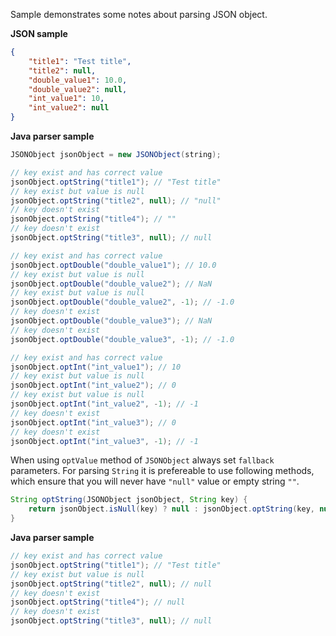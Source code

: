 Sample demonstrates some notes about parsing JSON object.

**JSON sample**

```json
{
    "title1": "Test title",
    "title2": null,
    "double_value1": 10.0,
    "double_value2": null,
    "int_value1": 10,
    "int_value2": null
}
```

**Java parser sample**

```java
JSONObject jsonObject = new JSONObject(string);

// key exist and has correct value
jsonObject.optString("title1"); // "Test title"
// key exist but value is null
jsonObject.optString("title2", null); // "null"
// key doesn't exist
jsonObject.optString("title4"); // ""
// key doesn't exist
jsonObject.optString("title3", null); // null

// key exist and has correct value
jsonObject.optDouble("double_value1"); // 10.0
// key exist but value is null
jsonObject.optDouble("double_value2"); // NaN
// key exist but value is null
jsonObject.optDouble("double_value2", -1); // -1.0
// key doesn't exist
jsonObject.optDouble("double_value3"); // NaN
// key doesn't exist
jsonObject.optDouble("double_value3", -1); // -1.0

// key exist and has correct value
jsonObject.optInt("int_value1"); // 10
// key exist but value is null
jsonObject.optInt("int_value2"); // 0
// key exist but value is null
jsonObject.optInt("int_value2", -1); // -1
// key doesn't exist
jsonObject.optInt("int_value3"); // 0
// key doesn't exist
jsonObject.optInt("int_value3", -1); // -1
```

When using `optValue` method of `JSONObject` always set `fallback` parameters. For parsing `String` it is prefereable to use following methods, which ensure that you will never have `"null"` value or empty string `""`.

```java
String optString(JSONObject jsonObject, String key) {
    return jsonObject.isNull(key) ? null : jsonObject.optString(key, null);
}
```

**Java parser sample**

```java
// key exist and has correct value
jsonObject.optString("title1"); // "Test title"
// key exist but value is null
jsonObject.optString("title2", null); // null
// key doesn't exist
jsonObject.optString("title4"); // null
// key doesn't exist
jsonObject.optString("title3", null); // null
```

